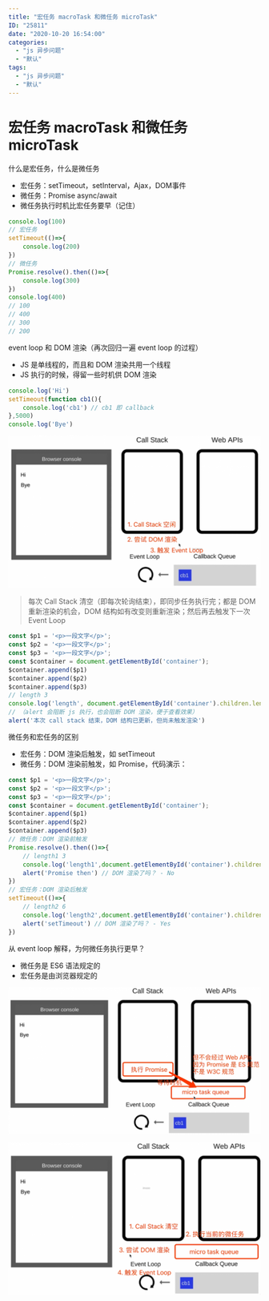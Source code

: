 ```yaml
---
title: "宏任务 macroTask 和微任务 microTask"
ID: "25811"
date: "2020-10-20 16:54:00"
categories: 
  - "js 异步问题"
  - "默认"
tags: 
  - "js 异步问题"
  - "默认"
---
```


# 宏任务 macroTask 和微任务 microTask

什么是宏任务，什么是微任务

- 宏任务：setTimeout，setInterval，Ajax，DOM事件
- 微任务：Promise async/await
- 微任务执行时机比宏任务要早（记住）

``` js 
console.log(100)
// 宏任务
setTimeout(()=>{
    console.log(200)
})
// 微任务
Promise.resolve().then(()=>{
    console.log(300)
})
console.log(400)
// 100
// 400
// 300
// 200
```

event loop 和 DOM 渲染（再次回归一遍 event loop 的过程）

- JS 是单线程的，而且和 DOM 渲染共用一个线程
- JS 执行的时候，得留一些时机供 DOM 渲染

``` js 
console.log('Hi')
setTimeout(function cb1(){
    console.log('cb1') // cb1 即 callback
},5000)
console.log('Bye')
```

![](./images/2402844147.png)

> 每次 Call Stack 清空（即每次轮询结束），即同步任务执行完；都是 DOM 重新渲染的机会，DOM 结构如有改变则重新渲染；然后再去触发下一次 Event Loop

``` js 
const $p1 = '<p>一段文字</p>';
const $p2 = '<p>一段文字</p>';
const $p3 = '<p>一段文字</p>';
const $container = document.getElementById('container');
$container.append($p1)
$container.append($p2)
$container.append($p3)
// length 3
console.log('length', document.getElementById('container').children.length)
// （alert 会阻断 js 执行，也会阻断 DOM 渲染，便于查看效果）
alert('本次 call stack 结束，DOM 结构已更新，但尚未触发渲染')
```

微任务和宏任务的区别

- 宏任务：DOM 渲染后触发，如 setTimeout
- 微任务：DOM 渲染前触发，如 Promise，代码演示：

``` js 
const $p1 = '<p>一段文字</p>';
const $p2 = '<p>一段文字</p>';
const $p3 = '<p>一段文字</p>';
const $container = document.getElementById('container');
$container.append($p1)
$container.append($p2)
$container.append($p3)
// 微任务：DOM 渲染前触发
Promise.resolve().then(()=>{
    // length1 3
    console.log('length1',document.getElementById('container').children.length)
    alert('Promise then') // DOM 渲染了吗？ - No
})
// 宏任务：DOM 渲染后触发
setTimeout(()=>{
    // length2 6
    console.log('length2',document.getElementById('container').children.length)
    alert('setTimeout') // DOM 渲染了吗？ - Yes
})
```

从 event loop 解释，为何微任务执行更早？

- 微任务是 ES6 语法规定的
- 宏任务是由浏览器规定的

![](./images/1071566183.png)

![](./images/2287511774.png)
